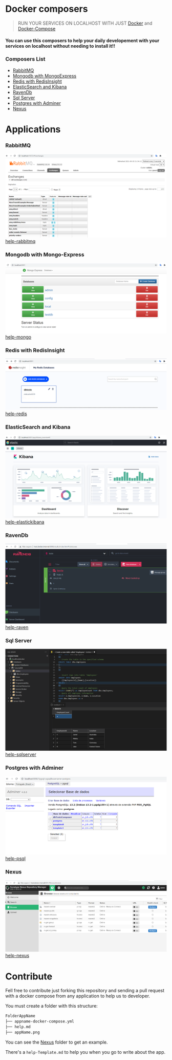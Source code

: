# Docker composers

> RUN YOUR SERVICES ON LOCALHOST WITH JUST [Docker](https://www.docker.com/get-started) and [Docker-Compose](https://docs.docker.com/compose/)

#### You can use this composers to help your daily developement with your services on localhost without needing to install it!!

### Composers List
- [RabbitMQ](#rabbitmq)
- [Mongodb with MongoExpress](#mongodb-with-mongo-express)
- [Redis with RedisInsight](#redis-with-redisinsight)
- [ElasticSearch and Kibana](#elasticsearch-and-kibana)
- [RavenDb](#ravendb)
- [Sql Server](#sql-server)
- [Postgres with Adminer](#postgres-with-adminer)
- [Nexus](#nexus)

# Applications

### RabbitMQ
![rabbitmq](RabbitMq/rabbitmq.png)
[help-rabbitmq](RabbitMq/help.md)

### Mongodb with Mongo-Express
![mongodb](Mongodb/mongodb-mongoexpress.png)
[help-mongo](Mongodb/help.md)

### Redis with RedisInsight
![rediswithinsight](Redis/redis.png)
[help-redis](Redis/help.md)

### ElasticSearch and Kibana
![elastickibana](ElasticKibana/kibana.png)
[help-elastickibana](ElasticKibana/README.md)

### RavenDb
![ravenDb](RavenDb/ravendb.png)
[help-raven](RavenDb/help.md)

### Sql Server
![sqlserver](SqlServer/sqlserver.png)
[help-sqlserver](SqlServer/help.md)

### Postgres with Adminer
![psqlandadminer](Postgres/postgres-adminer.png)
[help-psql](Postgres/help.md)

### Nexus
![nexus](Nexus/nexus.png)
[help-nexus](Nexus/help.md)


# Contribute
Fell free to contribute just forking this repository and sending a pull request with a docker compose from any 
application to help us to developer.

You must create a folder with this structure:

```bash
FolderAppName
├── appname-docker-compose.yml
├── help.md
├── appName.png
```

You can see the [Nexus](Nexus) folder to get an example.

There's a `help-Template.md` to help you when you go to write about the app.
